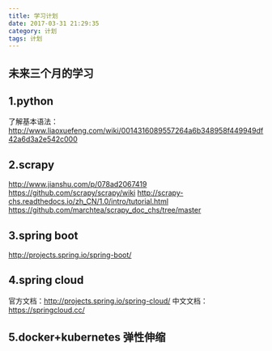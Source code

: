 ```yaml
---
title: 学习计划
date: 2017-03-31 21:29:35
category: 计划
tags: 计划
---
```


## 未来三个月的学习

## 1.python

了解基本语法：http://www.liaoxuefeng.com/wiki/0014316089557264a6b348958f449949df42a6d3a2e542c000
## 2.scrapy
http://www.jianshu.com/p/078ad2067419
https://github.com/scrapy/scrapy/wiki
http://scrapy-chs.readthedocs.io/zh_CN/1.0/intro/tutorial.html
https://github.com/marchtea/scrapy_doc_chs/tree/master
## 3.spring boot
http://projects.spring.io/spring-boot/

## 4.spring cloud
官方文档：http://projects.spring.io/spring-cloud/
中文文档：https://springcloud.cc/
## 5.docker+kubernetes 弹性伸缩